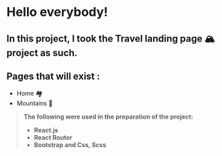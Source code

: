 # Hello everybody!

## In this project, I took the Travel landing page :mountain_snow: project as such.

## Pages that will exist :

- Home :houses:
- Mountains :volcano:

> **The following were used in the preparation of the project:**
>
> - **React.js**
> - **React Router**
> - **Bootstrap and Css, Scss**
